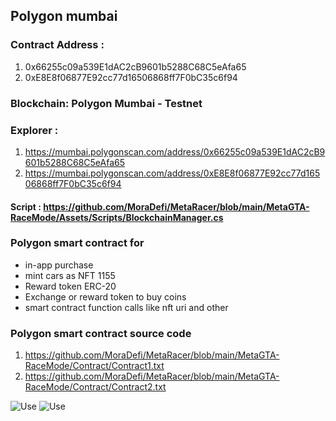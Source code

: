 
## Polygon mumbai

### Contract Address : 
1) 0x66255c09a539E1dAC2cB9601b5288C68C5eAfa65
2) 0xE8E8f06877E92cc77d16506868ff7F0bC35c6f94

### Blockchain: Polygon Mumbai - Testnet
### Explorer : 
1) https://mumbai.polygonscan.com/address/0x66255c09a539E1dAC2cB9601b5288C68C5eAfa65
2) https://mumbai.polygonscan.com/address/0xE8E8f06877E92cc77d16506868ff7F0bC35c6f94

#### Script : https://github.com/MoraDefi/MetaRacer/blob/main/MetaGTA-RaceMode/Assets/Scripts/BlockchainManager.cs

### Polygon smart contract for
* in-app purchase
* mint cars as NFT 1155
* Reward token ERC-20
* Exchange or reward token to buy coins
* smart contract function calls like nft uri and other


### Polygon smart contract source code
1) https://github.com/MoraDefi/MetaRacer/blob/main/MetaGTA-RaceMode/Contract/Contract1.txt
2) https://github.com/MoraDefi/MetaRacer/blob/main/MetaGTA-RaceMode/Contract/Contract2.txt

![Use](/Images/GTAT_5.jpg)
![Use](/Images/GTAT_6.jpg)

